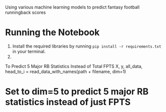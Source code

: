 Using various machine learning models to predict fantasy football runningback scores

# Running the Notebook
1. Install the required libraries by running `pip install -r requirements.txt` in your terminal.
2. 


To Predict 5 Major RB Statistics Instead of Total FPTS
X, y, all_data, head_to_i = read_data_with_names(path + filename, dim=1)
# Set to dim=5 to predict 5 major RB statistics instead of just FPTS
